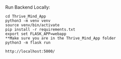 Run Backend Locally:

```
cd Thrive_Mind_App
python3 -m venv venv
source venv/bin/activate
pip install -r requirements.txt
export set FLASK_APP=webapp
**Make sure you are in the Thrive_Mind_App folder
python3 -m flask run
```

```
http://localhost:5000/
```
